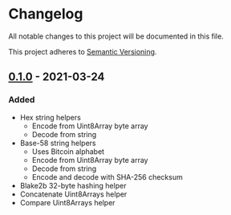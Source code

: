 # Changelog
All notable changes to this project will be documented in this file.

This project adheres to [Semantic Versioning](https://semver.org/spec/v2.0.0.html).

## [0.1.0] - 2021-03-24
### Added
- Hex string helpers
  - Encode from Uint8Array byte array
  - Decode from string
- Base-58 string helpers
  - Uses Bitcoin alphabet
  - Encode from Uint8Array byte array
  - Decode from string
  - Encode and decode with SHA-256 checksum
- Blake2b 32-byte hashing helper
- Concatenate Uint8Arrays helper
- Compare Uint8Arrays helper

[0.1.0]: https://gitlab.com/tzstamp/helpers/-/releases/0.1.0
